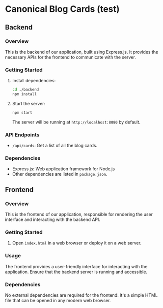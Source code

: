 # Canonical Blog Cards (test)

## Backend

### Overview

This is the backend of our application, built using Express.js. It provides the necessary APIs for the frontend to communicate with the server.

### Getting Started

1. Install dependencies:

    ```bash
    cd ./backend
    npm install
    ```

2. Start the server:

    ```bash
    npm start
    ```

   The server will be running at `http://localhost:8080` by default.

### API Endpoints

- `/api/cards`: Get a list of all the blog cards.

### Dependencies

- Express.js: Web application framework for Node.js
- Other dependencies are listed in `package.json`.


## Frontend

### Overview

This is the frontend of our application, responsible for rendering the user interface and interacting with the backend API.

### Getting Started

1. Open `index.html` in a web browser or deploy it on a web server.

### Usage

The frontend provides a user-friendly interface for interacting with the application. Ensure that the backend server is running and accessible.

### Dependencies

No external dependencies are required for the frontend. It's a simple HTML file that can be opened in any modern web browser.
